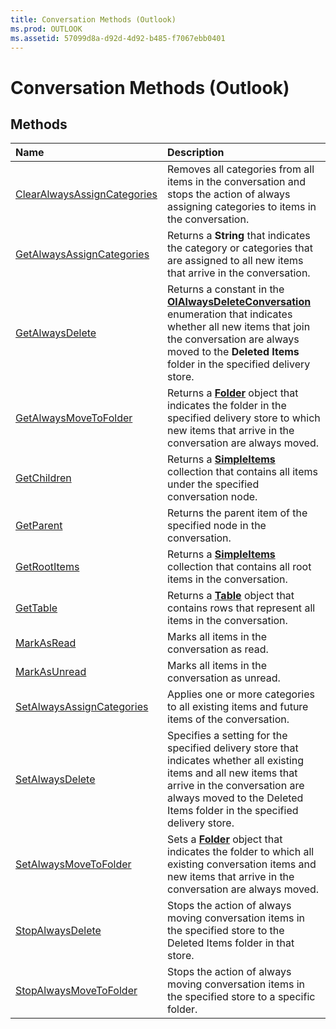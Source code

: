 ```yaml
---
title: Conversation Methods (Outlook)
ms.prod: OUTLOOK
ms.assetid: 57099d8a-d92d-4d92-b485-f7067ebb0401
---
```



# Conversation Methods (Outlook)

## Methods



|**Name**|**Description**|
|:-----|:-----|
|[ClearAlwaysAssignCategories](conversation-clearalwaysassigncategories-method-outlook.md)|Removes all categories from all items in the conversation and stops the action of always assigning categories to items in the conversation.|
|[GetAlwaysAssignCategories](conversation-getalwaysassigncategories-method-outlook.md)|Returns a  **String** that indicates the category or categories that are assigned to all new items that arrive in the conversation.|
|[GetAlwaysDelete](conversation-getalwaysdelete-method-outlook.md)|Returns a constant in the  **[OlAlwaysDeleteConversation](olalwaysdeleteconversation-enumeration-outlook.md)** enumeration that indicates whether all new items that join the conversation are always moved to the **Deleted Items** folder in the specified delivery store.|
|[GetAlwaysMoveToFolder](conversation-getalwaysmovetofolder-method-outlook.md)|Returns a  **[Folder](folder-object-outlook.md)** object that indicates the folder in the specified delivery store to which new items that arrive in the conversation are always moved.|
|[GetChildren](conversation-getchildren-method-outlook.md)|Returns a  **[SimpleItems](simpleitems-object-outlook.md)** collection that contains all items under the specified conversation node.|
|[GetParent](conversation-getparent-method-outlook.md)|Returns the parent item of the specified node in the conversation.|
|[GetRootItems](conversation-getrootitems-method-outlook.md)|Returns a  **[SimpleItems](simpleitems-object-outlook.md)** collection that contains all root items in the conversation.|
|[GetTable](conversation-gettable-method-outlook.md)|Returns a  **[Table](table-object-outlook.md)** object that contains rows that represent all items in the conversation.|
|[MarkAsRead](conversation-markasread-method-outlook.md)|Marks all items in the conversation as read.|
|[MarkAsUnread](conversation-markasunread-method-outlook.md)|Marks all items in the conversation as unread.|
|[SetAlwaysAssignCategories](conversation-setalwaysassigncategories-method-outlook.md)|Applies one or more categories to all existing items and future items of the conversation.|
|[SetAlwaysDelete](conversation-setalwaysdelete-method-outlook.md)|Specifies a setting for the specified delivery store that indicates whether all existing items and all new items that arrive in the conversation are always moved to the Deleted Items folder in the specified delivery store.|
|[SetAlwaysMoveToFolder](conversation-setalwaysmovetofolder-method-outlook.md)|Sets a  **[Folder](folder-object-outlook.md)** object that indicates the folder to which all existing conversation items and new items that arrive in the conversation are always moved.|
|[StopAlwaysDelete](conversation-stopalwaysdelete-method-outlook.md)|Stops the action of always moving conversation items in the specified store to the Deleted Items folder in that store.|
|[StopAlwaysMoveToFolder](conversation-stopalwaysmovetofolder-method-outlook.md)|Stops the action of always moving conversation items in the specified store to a specific folder.|

